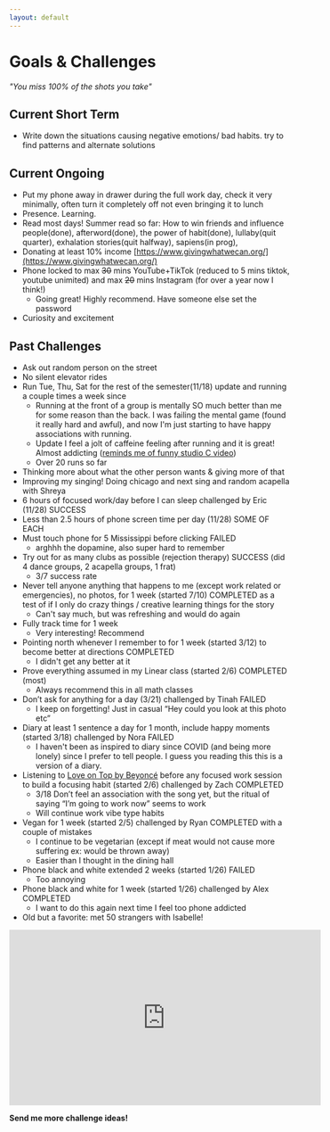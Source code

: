 ```yaml
---
layout: default
---
```

# Goals & Challenges

*"You miss 100% of the shots you take"*


## Current Short Term

- Write down the situations causing negative emotions/ bad habits. try to find patterns and alternate solutions

## Current Ongoing

- Put my phone away in drawer during the full work day, check it very minimally, often turn it completely off not even bringing it to lunch
- Presence. Learning. 
- Read most days! Summer read so far: How to win friends and influence people(done), afterword(done), the power of habit(done), lullaby(quit quarter), exhalation stories(quit halfway), sapiens(in prog),
- Donating at least 10% income [https://www.givingwhatwecan.org/](https://www.givingwhatwecan.org/)
- Phone locked to max ~~30~~ mins YouTube+TikTok (reduced to 5 mins tiktok, youtube unimited) and max ~~20~~ mins Instagram (for over a year now I think!)
  - Going great! Highly recommend. Have someone else set the password
- Curiosity and excitement


## Past Challenges

- Ask out random person on the street
- No silent elevator rides 
- Run Tue, Thu, Sat for the rest of the semester(11/18) update and running a couple times a week since
  - Running at the front of a group is mentally SO much better than me for some reason than the back. I was failing the mental game (found it really hard and awful), and now I'm just starting to have happy associations with running. 
  - Update I feel a jolt of caffeine feeling after running and it is great! Almost addicting ([reminds me of funny studio C video](https://www.youtube.com/watch?v=-NwHNHNXsg0))
  - Over 20 runs so far 
- Thinking more about what the other person wants & giving more of that
- Improving my singing! Doing chicago and next sing and random acapella with Shreya
- 6 hours of focused work/day before I can sleep challenged by Eric (11/28) SUCCESS
- Less than 2.5 hours of phone screen time per day (11/28) SOME OF EACH
- Must touch phone for 5 Mississippi before clicking FAILED 
  - arghhh the dopamine, also super hard to remember
- Try out for as many clubs as possible (rejection therapy) SUCCESS (did 4 dance groups, 2 acapella groups, 1 frat)
  - 3/7 success rate
- Never tell anyone anything that happens to me (except work related or emergencies), no photos, for 1 week (started 7/10) COMPLETED as a test of if I only do crazy things / creative learning things for the story
  - Can't say much, but was refreshing and would do again
- Fully track time for 1 week
  - Very interesting! Recommend
- Pointing north whenever I remember to for 1 week (started 3/12) to become better at directions COMPLETED
  - I didn't get any better at it
- Prove everything assumed in my Linear class (started 2/6) COMPLETED (most)
  - Always recommend this in all math classes
- Don’t ask for anything for a day (3/21) challenged by Tinah FAILED
  - I keep on forgetting! Just in casual “Hey could you look at this photo etc”
- Diary at least 1 sentence a day for 1 month, include happy moments (started 3/18) challenged by Nora FAILED
  - I haven't been as inspired to diary since COVID (and being more lonely) since I prefer to tell people. I guess you reading this this is a version of a diary. 
- Listening to [Love on Top by Beyoncé](https://open.spotify.com/track/1z6WtY7X4HQJvzxC4UgkSf?si=07dd6dd216d545d5) before any focused work session to build a focusing habit (started 2/6) challenged by Zach COMPLETED
  - 3/18 Don’t feel an association with the song yet, but the ritual of saying “I’m going to work now” seems to work
  - Will continue work vibe type habits
- Vegan for 1 week (started 2/5) challenged by Ryan COMPLETED with a couple of mistakes
  - I continue to be vegetarian (except if meat would not cause more suffering ex: would be thrown away)
  - Easier than I thought in the dining hall
- Phone black and white extended 2 weeks (started 1/26) FAILED
  - Too annoying
- Phone black and white for 1 week (started 1/26) challenged by Alex COMPLETED
  - I want to do this again next time I feel too phone addicted
- Old but a favorite: met 50 strangers with Isabelle! 

<iframe width="560" height="315" src="https://www.youtube.com/embed/QggmAOHljB0?si=0xU-Brv5C4Io7aWH" title="YouTube video player" frameborder="0" allow="accelerometer; autoplay; clipboard-write; encrypted-media; gyroscope; picture-in-picture; web-share" allowfullscreen></iframe>


**Send me more challenge ideas!**

